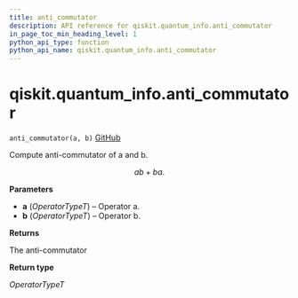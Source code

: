 ```yaml
---
title: anti_commutator
description: API reference for qiskit.quantum_info.anti_commutator
in_page_toc_min_heading_level: 1
python_api_type: function
python_api_name: qiskit.quantum_info.anti_commutator
---
```


<span id="qiskit-quantum-info-anti-commutator" />

# qiskit.quantum\_info.anti\_commutator

<span id="qiskit.quantum_info.anti_commutator" />

`anti_commutator(a, b)` [GitHub](https://github.com/qiskit/qiskit/tree/stable/0.24/qiskit/quantum_info/operators/utils/anti_commutator.py "view source code")

Compute anti-commutator of a and b.

$$
ab + ba.
$$

**Parameters**

*   **a** (*OperatorTypeT*) – Operator a.
*   **b** (*OperatorTypeT*) – Operator b.

**Returns**

The anti-commutator

**Return type**

*OperatorTypeT*

